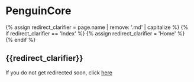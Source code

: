 # PenguinCore

{% assign redirect_clarifier = page.name | remove: '.md' | capitalize %}
{% if redirect_clarifier == 'Index' %}
  {% assign redirect_clarifier = 'Home' %}
{% endif %}

## {{redirect_clarifier}}

If you do not get redirected soon, click [here](https://github.com/PenguinMods/PenguinCore)

<script type="text/javascript">
  setTimeout(() => window.location.replace(document.querySelector('a').href), 3 * 1000);
</script>